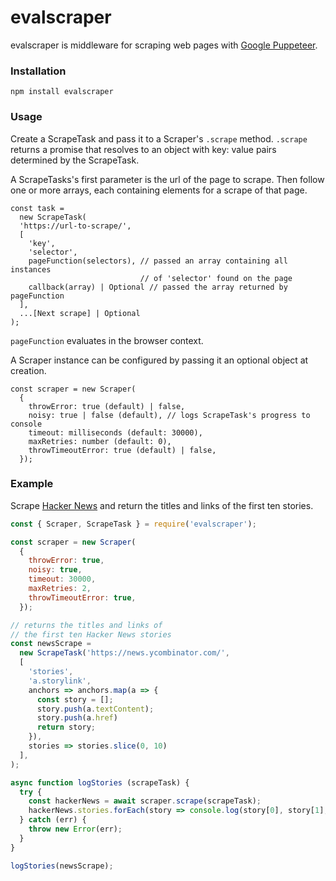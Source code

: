 # evalscraper

evalscraper is middleware for scraping web pages with [Google Puppeteer](https://developers.google.com/web/tools/puppeteer).

### Installation

    npm install evalscraper

### Usage

Create a ScrapeTask and pass it to a Scraper's ```.scrape``` method. ```.scrape``` returns a promise that resolves to an object with key: value pairs determined by the ScrapeTask. 

A ScrapeTasks's first parameter is the url of the page to scrape. Then follow one or more arrays, each containing elements for a scrape of that page. 

    const task =
      new ScrapeTask(
      'https://url-to-scrape/',
      [
        'key',
        'selector', 
        pageFunction(selectors), // passed an array containing all instances 
                                 // of 'selector' found on the page
        callback(array) | Optional // passed the array returned by pageFunction
      ],
      ...[Next scrape] | Optional
    );

 ```pageFunction``` evaluates in the browser context.

A Scraper instance can be configured by passing it an optional object at creation.

    const scraper = new Scraper(
      {
        throwError: true (default) | false,
        noisy: true | false (default), // logs ScrapeTask's progress to console
        timeout: milliseconds (default: 30000),
        maxRetries: number (default: 0),
        throwTimeoutError: true (default) | false,
      });


### Example

Scrape [Hacker News](https://news.ycombinator.com/) and return the titles and links of the first ten stories.

```JavaScript
const { Scraper, ScrapeTask } = require('evalscraper');

const scraper = new Scraper(
  {
    throwError: true,
    noisy: true,
    timeout: 30000,
    maxRetries: 2,
    throwTimeoutError: true,
  });

// returns the titles and links of 
// the first ten Hacker News stories
const newsScrape =
  new ScrapeTask('https://news.ycombinator.com/',
  [
    'stories',
    'a.storylink',
    anchors => anchors.map(a => {
      const story = [];
      story.push(a.textContent);
      story.push(a.href)
      return story;
    }),
    stories => stories.slice(0, 10)
  ],
);

async function logStories (scrapeTask) {
  try {
    const hackerNews = await scraper.scrape(scrapeTask);
    hackerNews.stories.forEach(story => console.log(story[0], story[1], '\n'));
  } catch (err) {
    throw new Error(err);
  }
}

logStories(newsScrape);
```
